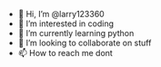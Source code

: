 - 👋 Hi, I’m @larry123360
- 👀 I’m interested in coding
- 🌱 I’m currently learning python
- 💞️ I’m looking to collaborate on stuff
- 📫 How to reach me dont

<!---
larry123360/larry123360 is a ✨ special ✨ repository because its `README.md` (this file) appears on your GitHub profile.
You can click the Preview link to take a look at your changes.
--->

